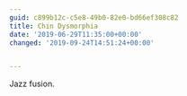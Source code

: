 ```yaml
---
guid: c899b12c-c5e8-49b0-82e0-bd66ef308c82
title: Chin Dysmorphia
date: '2019-06-29T11:35:00+00:00'
changed: '2019-09-24T14:51:24+00:00'


---
```


Jazz fusion. 
